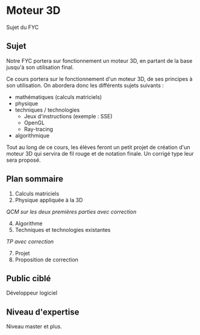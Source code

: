 # Moteur 3D
Sujet du FYC 
## Sujet 

Notre FYC portera sur fonctionnement un moteur 3D, en partant de la base jusqu'à son utilisation final.


Ce cours portera sur le fonctionnement d'un moteur 3D, de ses principes à son utilisation. 
On abordera donc les différents sujets suivants :

* mathématiques (calculs matriciels)
* physique 
* techniques / technologies
  * Jeux d'instructions (exemple : SSE)
  * OpenGL
  * Ray-tracing
* algorithmique

Tout au long de ce cours, les élèves feront un petit projet de création d'un moteur 3D qui servira de fil rouge et de notation finale. 
Un corrigé type leur sera proposé.

## Plan sommaire

1. Calculs matriciels
2. Physique appliquée à la 3D

*QCM sur les deux premières parties avec correction*

4. Algorithme
5. Techniques et technologies existantes

*TP avec correction*

7. Projet
8. Proposition de correction


## Public ciblé

Développeur logiciel 

## Niveau d'expertise

Niveau master et plus.